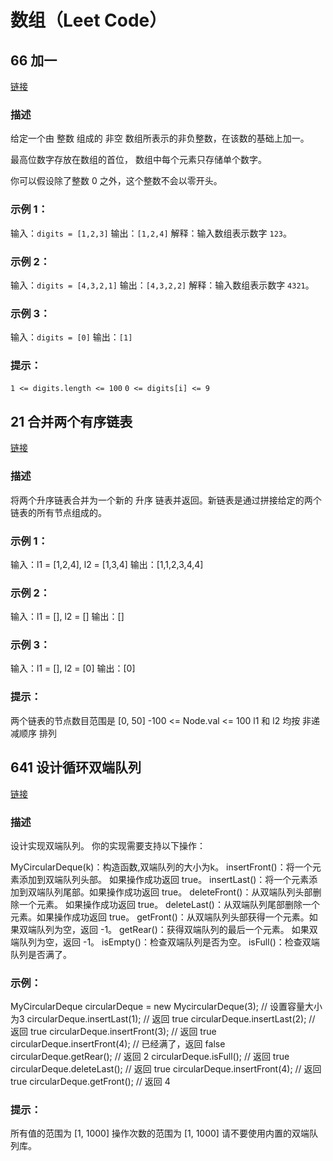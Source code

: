 # 数组（Leet Code）

## 66 加一

[链接](https://leetcode-cn.com/problems/plus-one/)

### 描述

给定一个由 整数 组成的 非空 数组所表示的非负整数，在该数的基础上加一。

最高位数字存放在数组的首位， 数组中每个元素只存储单个数字。

你可以假设除了整数 0 之外，这个整数不会以零开头。

 

### 示例 1：

输入：`digits = [1,2,3]`
输出：`[1,2,4]`
解释：输入数组表示数字 `123`。

### 示例 2：

输入：`digits = [4,3,2,1]`
输出：`[4,3,2,2]`
解释：输入数组表示数字 `4321`。

### 示例 3：

输入：`digits = [0]`
输出：`[1]`

### 提示：

`1 <= digits.length <= 100`
`0 <= digits[i] <= 9`



## 21 合并两个有序链表

[链接](https://leetcode-cn.com/problems/merge-two-sorted-lists)

### 描述

将两个升序链表合并为一个新的 升序 链表并返回。新链表是通过拼接给定的两个链表的所有节点组成的。 

 

### 示例 1：

输入：l1 = [1,2,4], l2 = [1,3,4]
输出：[1,1,2,3,4,4]

### 示例 2：

输入：l1 = [], l2 = []
输出：[]

### 示例 3：

输入：l1 = [], l2 = [0]
输出：[0]

### 提示：

两个链表的节点数目范围是 [0, 50]
-100 <= Node.val <= 100
l1 和 l2 均按 非递减顺序 排列



## 641 设计循环双端队列

[链接](https://leetcode-cn.com/problems/design-circular-deque)

### 描述

设计实现双端队列。
你的实现需要支持以下操作：

MyCircularDeque(k)：构造函数,双端队列的大小为k。
insertFront()：将一个元素添加到双端队列头部。 如果操作成功返回 true。
insertLast()：将一个元素添加到双端队列尾部。如果操作成功返回 true。
deleteFront()：从双端队列头部删除一个元素。 如果操作成功返回 true。
deleteLast()：从双端队列尾部删除一个元素。如果操作成功返回 true。
getFront()：从双端队列头部获得一个元素。如果双端队列为空，返回 -1。
getRear()：获得双端队列的最后一个元素。 如果双端队列为空，返回 -1。
isEmpty()：检查双端队列是否为空。
isFull()：检查双端队列是否满了。



### 示例：

MyCircularDeque circularDeque = new MycircularDeque(3); // 设置容量大小为3
circularDeque.insertLast(1);			        // 返回 true
circularDeque.insertLast(2);			        // 返回 true
circularDeque.insertFront(3);			        // 返回 true
circularDeque.insertFront(4);			        // 已经满了，返回 false
circularDeque.getRear();  				// 返回 2
circularDeque.isFull();				        // 返回 true
circularDeque.deleteLast();			        // 返回 true
circularDeque.insertFront(4);			        // 返回 true
circularDeque.getFront();				// 返回 4

 

### 提示：

所有值的范围为 [1, 1000]
操作次数的范围为 [1, 1000]
请不要使用内置的双端队列库。